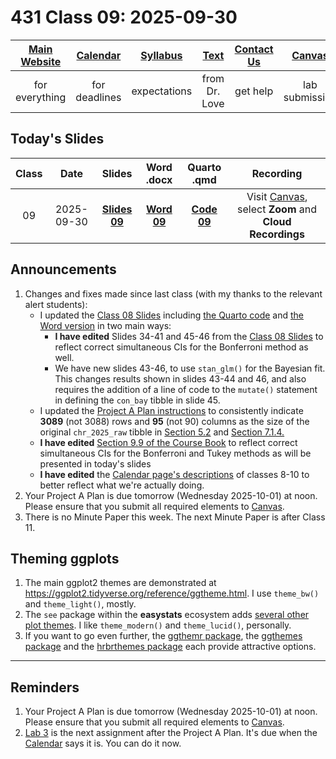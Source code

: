# 431 Class 09: 2025-09-30

[Main Website](https://thomaselove.github.io/431-2025/) | [Calendar](https://thomaselove.github.io/431-2025/calendar.html) | [Syllabus](https://thomaselove.github.io/431-syllabus-2025/) | [Text](https://thomaselove.github.io/431-book/) | [Contact Us](https://thomaselove.github.io/431-2025/contact.html) | [Canvas](https://canvas.case.edu) | [Data and Code](https://github.com/THOMASELOVE/431-data)
:-----------: | :--------------: | :----------: | :---------: | :-------------: | :-----------: | :------------:
for everything | for deadlines | expectations | from Dr. Love | get help | lab submission | for downloads

## Today's Slides

Class | Date | Slides | Word .docx | Quarto .qmd | Recording
:---: | :--------: | :------: | :------: | :------: | :-------------:
09 | 2025-09-30 | **[Slides 09](https://thomaselove.github.io/431-slides-2025/class09.html)** | **[Word 09](https://thomaselove.github.io/431-slides-2025/class09w.docx)** | **[Code 09](https://github.com/THOMASELOVE/431-slides-2025/blob/main/class09.qmd)** | Visit [Canvas](https://canvas.case.edu/), select **Zoom** and **Cloud Recordings**

## Announcements

1. Changes and fixes made since last class (with my thanks to the relevant alert students):
    - I updated the [Class 08 Slides](https://thomaselove.github.io/431-slides-2025/class08.html) including [the Quarto code](https://github.com/THOMASELOVE/431-slides-2025/blob/main/class08.qmd) and [the Word version](https://thomaselove.github.io/431-slides-2025/class08w.docx) in two main ways:
        - **I have edited** Slides 34-41 and 45-46 from the [Class 08 Slides](https://thomaselove.github.io/431-slides-2025/class08.html) to reflect correct simultaneous CIs for the Bonferroni method as well.
        - We have new slides 43-46, to use `stan_glm()` for the Bayesian fit. This changes results shown in slides 43-44 and 46, and also requires the addition of a line of code to the `mutate()` statement in defining the `con_bay` tibble in slide 45.
    - I updated the [Project A Plan instructions](https://thomaselove.github.io/431-projectA-2025/plan.html) to consistently indicate **3089** (not 3088) rows and **95** (not 90) columns as the size of the original `chr_2025_raw` tibble in [Section 5.2](https://thomaselove.github.io/431-projectA-2025/plan.html#section-2.-data-ingest) and [Section 7.1.4.](https://thomaselove.github.io/431-projectA-2025/plan.html#element-d.-plan-section-2.-data-ingest)
    - **I have edited** [Section 9.9 of the Course Book](https://thomaselove.github.io/431-book/09_transmore.html#pairwise-comparisons-of-means) to reflect correct simultaneous CIs for the Bonferroni and Tukey methods as will be presented in today's slides
    - **I have edited** the [Calendar page's descriptions](https://thomaselove.github.io/431-2025/calendar.html) of classes 8-10 to better reflect what we're actually doing.
2. Your Project A Plan is due tomorrow (Wednesday 2025-10-01) at noon. Please ensure that you submit all required elements to [Canvas](https://canvas.case.edu/).
3. There is no Minute Paper this week. The next Minute Paper is after Class 11.

## Theming ggplots

1. The main ggplot2 themes are demonstrated at <https://ggplot2.tidyverse.org/reference/ggtheme.html>. I use `theme_bw()` and `theme_light()`, mostly.
2. The `see` package within the **easystats** ecosystem adds [several other plot themes](https://easystats.github.io/see/reference/index.html#themes). I like `theme_modern()` and `theme_lucid()`, personally.
3. If you want to go even further, the [ggthemr package](https://github.com/Mikata-Project/ggthemr), the [ggthemes package](https://jrnold.github.io/ggthemes/) and the [hrbrthemes package](https://github.com/hrbrmstr/hrbrthemes) each provide attractive options.

------

## Reminders

1. Your Project A Plan is due tomorrow (Wednesday 2025-10-01) at noon. Please ensure that you submit all required elements to [Canvas](https://canvas.case.edu/).
2. [Lab 3](https://github.com/THOMASELOVE/431-labs-2025/tree/main/lab3) is the next assignment after the Project A Plan. It's due when the [Calendar](https://thomaselove.github.io/431-2025/calendar.html) says it is. You can do it now.
